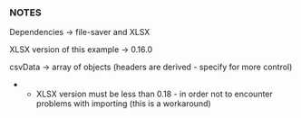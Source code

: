 ### NOTES

Dependencies -> file-saver and XLSX

XLSX version of this example -> 0.16.0

csvData -> array of objects (headers are derived - specify for more control)

* - XLSX version must be less than 0.18 - in order not to encounter problems with importing (this is a workaround)
